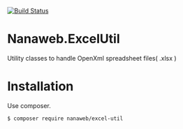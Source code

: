 [![Build Status](https://travis-ci.org/77web/Nanaweb.ExcelUtil.svg)](https://travis-ci.org/77web/Nanaweb.ExcelUtil)

# Nanaweb.ExcelUtil

Utility classes to handle OpenXml spreadsheet files( .xlsx )

# Installation

Use composer.

```bash
$ composer require nanaweb/excel-util
```
